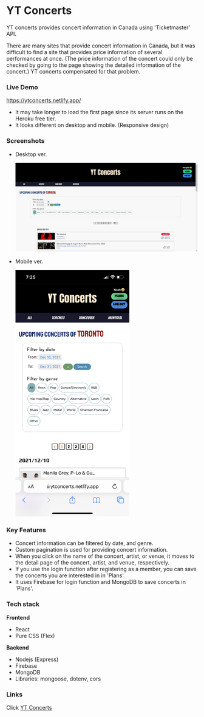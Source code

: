 # YT Concerts

YT concerts provides concert information in Canada using 'Ticketmaster' API.

There are many sites that provide concert information in Canada, but it was difficult to find a site that provides price information of several performances at once. (The price information of the concert could only be checked by going to the page showing the detailed information of the concert.) YT concerts compensated for that problem.

### Live Demo

https://ytconcerts.netlify.app/

- It may take longer to load the first page since its server runs on the Heroku free tier.
- It looks different on desktop and mobile. (Responsive design)

### Screenshots

- Desktop ver.

  ![Desktop ver.](Screenshots/Screenshot1.JPG)

- Mobile ver.

  ![Mobile ver.](Screenshots/Screenshot2.png)

### Key Features

- Concert information can be filtered by date, and genre.
- Custom pagination is used for providing concert information.
- When you click on the name of the concert, artist, or venue, it moves to the detail page of the concert, artist, and venue, respectively.
- If you use the login function after registering as a member, you can save the concerts you are interested in in 'Plans'.
- It uses Firebase for login function and MongoDB to save concerts in 'Plans'.

### Tech stack

**Frontend**

- React
- Pure CSS (Flex)

**Backend**

- Nodejs (Express)
- Firebase
- MongoDB
- Libraries: mongoose, dotenv, cors

### Links

Click [YT Concerts](https://github.com/yongtakjeon/YTConcerts)
